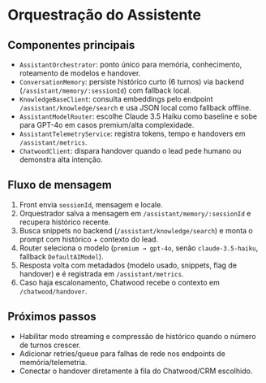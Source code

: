 # Orquestração do Assistente

## Componentes principais
- `AssistantOrchestrator`: ponto único para memória, conhecimento, roteamento de modelos e handover.
- `ConversationMemory`: persiste histórico curto (6 turnos) via backend (`/assistant/memory/:sessionId`) com fallback local.
- `KnowledgeBaseClient`: consulta embeddings pelo endpoint `/assistant/knowledge/search` e usa JSON local como fallback offline.
- `AssistantModelRouter`: escolhe Claude 3.5 Haiku como baseline e sobe para GPT-4o em casos premium/alta complexidade.
- `AssistantTelemetryService`: registra tokens, tempo e handovers em `/assistant/metrics`.
- `ChatwoodClient`: dispara handover quando o lead pede humano ou demonstra alta intenção.

## Fluxo de mensagem
1. Front envia `sessionId`, mensagem e locale.
2. Orquestrador salva a mensagem em `/assistant/memory/:sessionId` e recupera histórico recente.
3. Busca snippets no backend (`/assistant/knowledge/search`) e monta o prompt com histórico + contexto do lead.
4. Router seleciona o modelo (`premium → gpt-4o`, senão `claude-3.5-haiku`, fallback `DefaultAIModel`).
5. Resposta volta com metadados (modelo usado, snippets, flag de handover) e é registrada em `/assistant/metrics`.
6. Caso haja escalonamento, Chatwood recebe o contexto em `/chatwood/handover`.

## Próximos passos
- Habilitar modo streaming e compressão de histórico quando o número de turnos crescer.
- Adicionar retries/queue para falhas de rede nos endpoints de memória/telemetria.
- Conectar o handover diretamente à fila do Chatwood/CRM escolhido.
